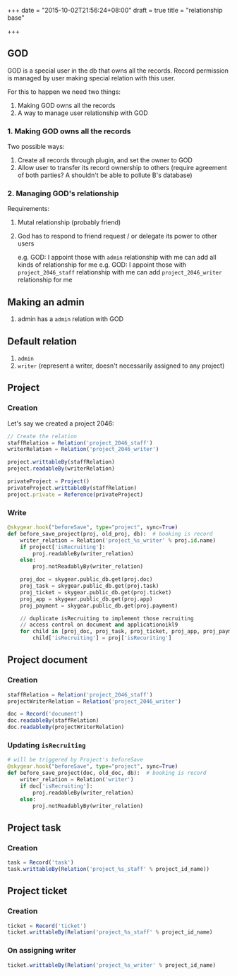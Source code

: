 +++
date = "2015-10-02T21:56:24+08:00"
draft = true
title = "relationship base"

+++

## GOD

GOD is a special user in the db that owns all the records. Record permission is managed by user making special relation with this user.

For this to happen we need two things:

1. Making GOD owns all the records
2. A way to manage user relationship with GOD

### 1. Making GOD owns all the records

Two possible ways:

1. Create all records through plugin, and set the owner to GOD
2. Allow user to transfer its record ownership to others (require agreement of both parties? A shouldn't be able to pollute B's database)

### 2. Managing GOD's relationship

Requirements:

1. Mutal relationship (probably friend)
2. God has to respond to friend request / or delegate its power to other users

   e.g. GOD: I appoint those with `admin` relationship with me can add all kinds of relationship for me
   e.g. GOD: I appoint those with `project_2046_staff` relationship with me can add `project_2046_writer` relationship for me

## Making an admin

1. admin has a `admin` relation with GOD

## Default relation

1. `admin`
2. `writer` (represent a writer, doesn't necessarily assigned to any project)

## Project

### Creation

Let's say we created a project 2046:

```js
// Create the relation
staffRelation = Relation('project_2046_staff')
writerRelation = Relation('project_2046_writer')

project.writtableBy(staffRelation)
project.readableBy(writerRelation)

privateProject = Project()
privateProject.writtableBy(staffRelation)
project.private = Reference(privateProject)
```

### Write

```python
@skygear.hook("beforeSave", type="project", sync=True)
def before_save_project(proj, old_proj, db):  # booking is record
    writer_relation = Relation('project_%s_writer' % proj.id.name)
    if project['isRecruiting']:
        proj.readableBy(writer_relation)
    else:
        proj.notReadablyBy(writer_relation)

    proj_doc = skygear.public_db.get(proj.doc)
    proj_task = skygear.public_db.get(proj.task)
    proj_ticket = skygear.public_db.get(proj.ticket)
    proj_app = skygear.public_db.get(proj.app)
    proj_payment = skygear.public_db.get(proj.payment)

    // duplicate isRecruiting to implement those recruiting
    // access control on document and applicationoikl9
    for child in [proj_doc, proj_task, proj_ticket, proj_app, proj_payment]:
        child['isRecruiting'] = proj['isRecuriting']
```

## Project document

### Creation

```js
staffRelation = Relation('project_2046_staff')
projectWriterRelation = Relation('project_2046_writer')

doc = Record('document')
doc.readableBy(staffRelation)
doc.readableBy(projectWriterRelation)
```

### Updating `isRecruiting`

```python
# will be triggered by Project's beforeSave
@skygear.hook("beforeSave", type="project", sync=True)
def before_save_project(doc, old_doc, db):  # booking is record
    writer_relation = Relation('writer')
    if doc['isRecruiting']:
        proj.readableBy(writer_relation)
    else:
        proj.notReadablyBy(writer_relation)
```


## Project task

### Creation

```js
task = Record('task')
task.writtableBy(Relation('project_%s_staff' % project_id_name))
```

## Project ticket

### Creation

```js
ticket = Record('ticket')
ticket.writtableBy(Relation('project_%s_staff' % project_id_name)
```

### On assigning writer

```js
ticket.writtableBy(Relation('project_%s_writer' % project_id_name)
```

